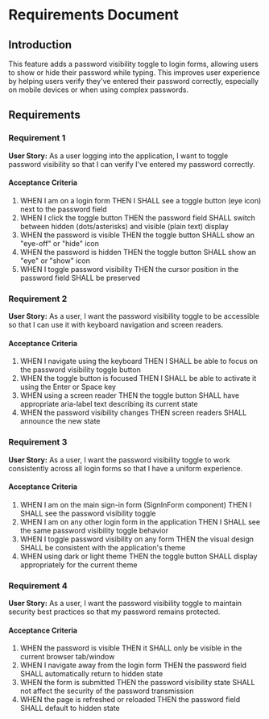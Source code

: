 # Requirements Document

## Introduction

This feature adds a password visibility toggle to login forms, allowing users to show or hide their password while typing. This improves user experience by helping users verify they've entered their password correctly, especially on mobile devices or when using complex passwords.

## Requirements

### Requirement 1

**User Story:** As a user logging into the application, I want to toggle password visibility so that I can verify I've entered my password correctly.

#### Acceptance Criteria

1. WHEN I am on a login form THEN I SHALL see a toggle button (eye icon) next to the password field
2. WHEN I click the toggle button THEN the password field SHALL switch between hidden (dots/asterisks) and visible (plain text) display
3. WHEN the password is visible THEN the toggle button SHALL show an "eye-off" or "hide" icon
4. WHEN the password is hidden THEN the toggle button SHALL show an "eye" or "show" icon
5. WHEN I toggle password visibility THEN the cursor position in the password field SHALL be preserved

### Requirement 2

**User Story:** As a user, I want the password visibility toggle to be accessible so that I can use it with keyboard navigation and screen readers.

#### Acceptance Criteria

1. WHEN I navigate using the keyboard THEN I SHALL be able to focus on the password visibility toggle button
2. WHEN the toggle button is focused THEN I SHALL be able to activate it using the Enter or Space key
3. WHEN using a screen reader THEN the toggle button SHALL have appropriate aria-label text describing its current state
4. WHEN the password visibility changes THEN screen readers SHALL announce the new state

### Requirement 3

**User Story:** As a user, I want the password visibility toggle to work consistently across all login forms so that I have a uniform experience.

#### Acceptance Criteria

1. WHEN I am on the main sign-in form (SignInForm component) THEN I SHALL see the password visibility toggle
2. WHEN I am on any other login form in the application THEN I SHALL see the same password visibility toggle behavior
3. WHEN I toggle password visibility on any form THEN the visual design SHALL be consistent with the application's theme
4. WHEN using dark or light theme THEN the toggle button SHALL display appropriately for the current theme

### Requirement 4

**User Story:** As a user, I want the password visibility toggle to maintain security best practices so that my password remains protected.

#### Acceptance Criteria

1. WHEN the password is visible THEN it SHALL only be visible in the current browser tab/window
2. WHEN I navigate away from the login form THEN the password field SHALL automatically return to hidden state
3. WHEN the form is submitted THEN the password visibility state SHALL not affect the security of the password transmission
4. WHEN the page is refreshed or reloaded THEN the password field SHALL default to hidden state